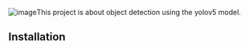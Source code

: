 ![image](https://github.com/user-attachments/assets/25a7992d-9978-492b-a7f2-63ecc15d5d0a)This project is about object detection using the yolov5 model.

<h2>Installation</h2>
